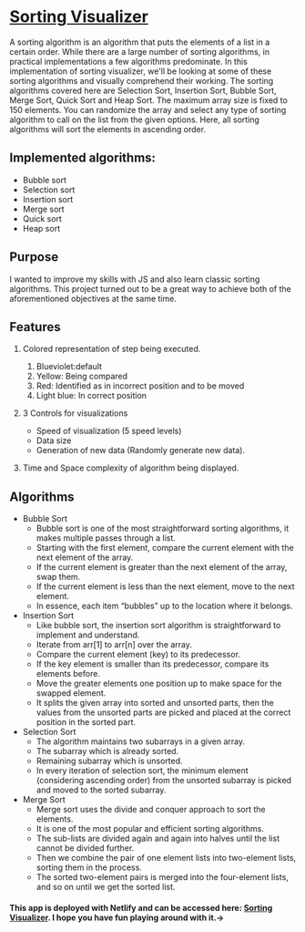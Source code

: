 # [Sorting Visualizer](https://sorting-visualizer-vanila-js.netlify.app/)
<p> A sorting algorithm is an algorithm that puts the elements of a list in a certain order. While there are a large number of sorting algorithms, in practical implementations a few algorithms predominate. In this implementation of sorting visualizer, we'll be looking at some of these sorting algorithms and visually comprehend their working. The sorting algorithms covered here are Selection Sort, Insertion Sort, Bubble Sort, Merge Sort, Quick Sort and Heap Sort. The maximum array size is fixed to 150 elements. You can randomize the array and select any type of sorting algorithm to call on the list from the given options. Here, all sorting algorithms will sort the elements in ascending order.</p> 

## Implemented algorithms:

- Bubble sort
- Selection sort
- Insertion sort
- Merge sort
- Quick sort
- Heap sort

## Purpose
I wanted to improve my skills with JS and also learn classic sorting algorithms. This project turned out to be a great way to achieve both of the aforementioned objectives at the same time.
## Features

1. Colored representation of step being executed. 
     1. Blueviolet:default 
     2. Yellow: Being compared 
     3. Red: Identified as in incorrect position and to be moved 
     4. Light blue: In correct position

2. 3 Controls for visualizations 
    - Speed of visualization (5 speed levels) 
    - Data size 
    - Generation of new data (Randomly generate new data).

3. Time and Space complexity of algorithm being displayed.
## Algorithms
- Bubble Sort
    - Bubble sort is one of the most straightforward sorting algorithms, it makes multiple passes through a list.
    - Starting with the first element, compare the current element with the next element of the array.
    - If the current element is greater than the next element of the array, swap them.
    - If the current element is less than the next element, move to the next element.
    - In essence, each item “bubbles” up to the location where it belongs.
- Insertion Sort
    - Like bubble sort, the insertion sort algorithm is straightforward to implement and understand.
    - Iterate from arr[1] to arr[n] over the array.
    - Compare the current element (key) to its predecessor.
    - If the key element is smaller than its predecessor, compare its elements before.
    - Move the greater elements one position up to make space for the swapped element.
    - It splits the given array into sorted and unsorted parts, then the values from the unsorted parts are picked and placed at the correct position in the sorted part.
- Selection Sort
    - The algorithm maintains two subarrays in a given array.
    - The subarray which is already sorted.
    - Remaining subarray which is unsorted.
    - In every iteration of selection sort, the minimum element (considering ascending order) from the unsorted subarray is picked and moved to the sorted subarray.
- Merge Sort
    - Merge sort uses the divide and conquer approach to sort the elements.
    - It is one of the most popular and efficient sorting algorithms.
    - The sub-lists are divided again and again into halves until the list cannot be divided further.
    - Then we combine the pair of one element lists into two-element lists, sorting them in the process.
    - The sorted two-element pairs is merged into the four-element lists, and so on until we get the sorted list.
#### This app is deployed with Netlify and can be accessed here: [Sorting Visualizer](https://sorting-visualizer-vanila-js.netlify.app/). I hope you have fun playing around with it.-> 
